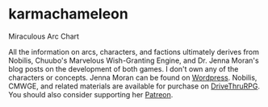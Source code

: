 # karmachameleon
Miraculous Arc Chart

All the information on arcs, characters, and factions ultimately derives from Nobilis, Chuubo's Marvelous Wish-Granting Engine, and Dr. Jenna Moran's blog posts on the development of both games. I don't own any of the characters or concepts. 
Jenna Moran can be found on <a href="https://afarandasunlessland.wordpress.com">Wordpress</a>. Nobilis, CMWGE, and related materials are available for purchase on <a href="https://www.drivethrurpg.com/browse/pub/4195/Jenna-Katerin-Moran">DriveThruRPG</a>. You should also consider supporting her <a href="https://www.patreon.com/JennaMoran/">Patreon</a>.
